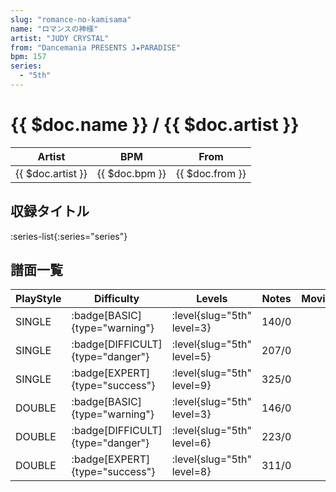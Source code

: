```yaml
---
slug: "romance-no-kamisama"
name: "ロマンスの神様"
artist: "JUDY CRYSTAL"
from: "Dancemania PRESENTS J★PARADISE"
bpm: 157
series:
  - "5th"
---
```


# {{ $doc.name }} / {{ $doc.artist }}

|Artist|BPM|From|
|------|---|----|
|{{ $doc.artist }}|{{ $doc.bpm }}|{{ $doc.from }}|

## 収録タイトル

:series-list{:series="series"}

## 譜面一覧

|PlayStyle|Difficulty|Levels|Notes|Movie|
|---------|----------|------|-----|-----|
|SINGLE| :badge[BASIC]{type="warning"}|<div class="field is-grouped is-grouped-multiline"> :level{slug="5th" level=3}</div>|140/0||
|SINGLE| :badge[DIFFICULT]{type="danger"}|<div class="field is-grouped is-grouped-multiline"> :level{slug="5th" level=5}</div>|207/0||
|SINGLE| :badge[EXPERT]{type="success"}|<div class="field is-grouped is-grouped-multiline"> :level{slug="5th" level=9}</div>|325/0||
|DOUBLE| :badge[BASIC]{type="warning"}|<div class="field is-grouped is-grouped-multiline"> :level{slug="5th" level=3}</div>|146/0||
|DOUBLE| :badge[DIFFICULT]{type="danger"}|<div class="field is-grouped is-grouped-multiline"> :level{slug="5th" level=6}</div>|223/0||
|DOUBLE| :badge[EXPERT]{type="success"}|<div class="field is-grouped is-grouped-multiline"> :level{slug="5th" level=8}</div>|311/0||
